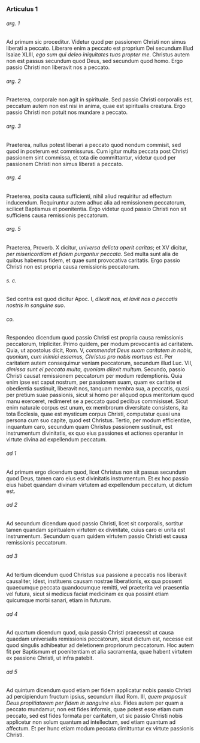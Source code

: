 ### Articulus 1

###### arg. 1
Ad primum sic proceditur. Videtur quod per passionem Christi non simus liberati a peccato. Liberare enim a peccato est proprium Dei secundum illud Isaiae XLIII, *ego sum qui deleo iniquitates tuas propter me*. Christus autem non est passus secundum quod Deus, sed secundum quod homo. Ergo passio Christi non liberavit nos a peccato.

###### arg. 2
Praeterea, corporale non agit in spirituale. Sed passio Christi corporalis est, peccatum autem non est nisi in anima, quae est spiritualis creatura. Ergo passio Christi non potuit nos mundare a peccato.

###### arg. 3
Praeterea, nullus potest liberari a peccato quod nondum commisit, sed quod in posterum est commissurus. Cum igitur multa peccata post Christi passionem sint commissa, et tota die committantur, videtur quod per passionem Christi non simus liberati a peccato.

###### arg. 4
Praeterea, posita causa sufficienti, nihil aliud requiritur ad effectum inducendum. Requiruntur autem adhuc alia ad remissionem peccatorum, scilicet Baptismus et poenitentia. Ergo videtur quod passio Christi non sit sufficiens causa remissionis peccatorum.

###### arg. 5
Praeterea, Proverb. X dicitur, *universa delicta operit caritas*; et XV dicitur, *per misericordiam et fidem purgantur peccata*. Sed multa sunt alia de quibus habemus fidem, et quae sunt provocativa caritatis. Ergo passio Christi non est propria causa remissionis peccatorum.

###### s. c.
Sed contra est quod dicitur Apoc. I, *dilexit nos, et lavit nos a peccatis nostris in sanguine suo*.

###### co.
Respondeo dicendum quod passio Christi est propria causa remissionis peccatorum, tripliciter. Primo quidem, per modum provocantis ad caritatem. Quia, ut apostolus dicit, Rom. V, *commendat Deus suam caritatem in nobis, quoniam, cum inimici essemus, Christus pro nobis mortuus est*. Per caritatem autem consequimur veniam peccatorum, secundum illud Luc. VII, *dimissa sunt ei peccata multa, quoniam dilexit multum*. Secundo, passio Christi causat remissionem peccatorum per modum redemptionis. Quia enim ipse est caput nostrum, per passionem suam, quam ex caritate et obedientia sustinuit, liberavit nos, tanquam membra sua, a peccatis, quasi per pretium suae passionis, sicut si homo per aliquod opus meritorium quod manu exerceret, redimeret se a peccato quod pedibus commisisset. Sicut enim naturale corpus est unum, ex membrorum diversitate consistens, ita tota Ecclesia, quae est mysticum corpus Christi, computatur quasi una persona cum suo capite, quod est Christus. Tertio, per modum efficientiae, inquantum caro, secundum quam Christus passionem sustinuit, est instrumentum divinitatis, ex quo eius passiones et actiones operantur in virtute divina ad expellendum peccatum.

###### ad 1
Ad primum ergo dicendum quod, licet Christus non sit passus secundum quod Deus, tamen caro eius est divinitatis instrumentum. Et ex hoc passio eius habet quandam divinam virtutem ad expellendum peccatum, ut dictum est.

###### ad 2
Ad secundum dicendum quod passio Christi, licet sit corporalis, sortitur tamen quandam spiritualem virtutem ex divinitate, cuius caro ei unita est instrumentum. Secundum quam quidem virtutem passio Christi est causa remissionis peccatorum.

###### ad 3
Ad tertium dicendum quod Christus sua passione a peccatis nos liberavit causaliter, idest, instituens causam nostrae liberationis, ex qua possent quaecumque peccata quandocumque remitti, vel praeterita vel praesentia vel futura, sicut si medicus faciat medicinam ex qua possint etiam quicumque morbi sanari, etiam in futurum.

###### ad 4
Ad quartum dicendum quod, quia passio Christi praecessit ut causa quaedam universalis remissionis peccatorum, sicut dictum est, necesse est quod singulis adhibeatur ad deletionem propriorum peccatorum. Hoc autem fit per Baptismum et poenitentiam et alia sacramenta, quae habent virtutem ex passione Christi, ut infra patebit.

###### ad 5
Ad quintum dicendum quod etiam per fidem applicatur nobis passio Christi ad percipiendum fructum ipsius, secundum illud Rom. III, *quem proposuit Deus propitiatorem per fidem in sanguine eius*. Fides autem per quam a peccato mundamur, non est fides informis, quae potest esse etiam cum peccato, sed est fides formata per caritatem, ut sic passio Christi nobis applicetur non solum quantum ad intellectum, sed etiam quantum ad affectum. Et per hunc etiam modum peccata dimittuntur ex virtute passionis Christi.


